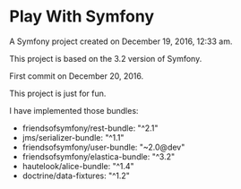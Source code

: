 ﻿Play With Symfony
===========

A Symfony project created on December 19, 2016, 12:33 am.

This project is based on the 3.2 version of Symfony.

First commit on December 20, 2016.

This project is just for fun.

I have implemented those bundles:
- friendsofsymfony/rest-bundle: "^2.1"
- jms/serializer-bundle: "^1.1"
- friendsofsymfony/user-bundle: "~2.0@dev"
- friendsofsymfony/elastica-bundle: "^3.2"
- hautelook/alice-bundle: "^1.4"
- doctrine/data-fixtures: "^1.2"
